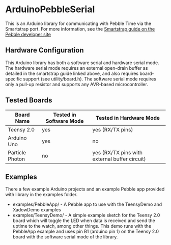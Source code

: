 # ArduinoPebbleSerial

This is an Arduino library for communicating with Pebble Time via the Smartstrap port. For more
information, see the
[Smartstrap guide on the Pebble developer site](https://developer.getpebble.com/guides/hardware/)

## Hardware Configuration

This Arduino library has both a software serial and hardware serial mode. The hardware serial mode
requires an external open-drain buffer as detailed in the smartstrap guide linked above, and also
requires board-specific support (see utility/board.h). The software serial mode requires only
a pull-up resistor and supports any AVR-based microcontroller.

## Tested Boards ##

| Board Name      | Tested in Software Mode | Tested in Hardware Mode                       |
| --------------- | ----------------------- | --------------------------------------------- |
| Teensy 2.0      | yes                     | yes (RX/TX pins)                              |
| Arduino Uno     | yes                     | no                                            |
| Particle Photon | no                      | yes (RX/TX pins with external buffer circuit) |

## Examples ##

There a few example Arduino projects and an example Pebble app provided with library in the examples
folder.
* examples/PebbleApp/ - A Pebble app to use with the TeensyDemo and XadowDemo examples
* examples/TeensyDemo/ - A simple example sketch for the Teensy 2.0 board which will toggle the LED
when data is received and send the uptime to the watch, among other things. This demo runs with the
PebbleApp example and uses pin B1 (arduino pin 1) on the Teensy 2.0 board with the software serial
mode of the library.
